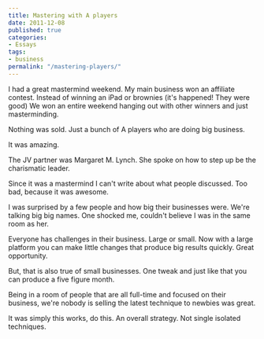 ```yaml
---
title: Mastering with A players
date: 2011-12-08
published: true
categories:
- Essays
tags: 
- business
permalink: "/mastering-players/"
---
```

I had a great mastermind weekend. My main business won an affiliate contest. Instead of winning an iPad or brownies (it's happened! They were good) We won an entire weekend hanging out with other winners and just masterminding.

Nothing was sold. Just a bunch of A players who are doing big business.

It was amazing.

The JV partner was Margaret M. Lynch. She spoke on how to step up be the charismatic leader.

Since it was a mastermind I can't write about what people discussed. Too bad, because it was awesome.

I was surprised by a few people and how big their businesses were. We're talking big big names. One shocked me, couldn't believe I was in the same room as her.

Everyone has challenges in their business. Large or small. Now with a large platform you can make little changes that produce big results quickly. Great opportunity.

But, that is also true of small businesses. One tweak and just like that you can produce a five figure month.

Being in a room of people that are all full-time and focused on their business, we're nobody is selling the latest technique to newbies was great.

It was simply this works, do this. An overall strategy. Not single isolated techniques.